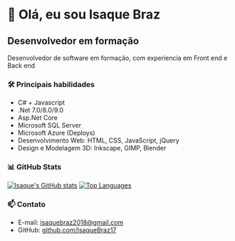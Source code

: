 # 👋 Olá, eu sou Isaque Braz

## Desenvolvedor em formação
 Desenvolvedor de software em formação, com experiencia em Front end e Back end
 
### 🛠 Principais habilidades

- C# + Javascript
- .Net 7.0/8.0/9.0
- Asp.Net Core
- Microsoft SQL Server 
- Microsoft Azure (Deploys)
- Desenvolvimento Web: HTML, CSS, JavaScript, jQuery
- Design e Modelagem 3D: Inkscape, GIMP, Blender


### 📊 GitHub Stats

  [![Isaque's GitHub stats](https://github-readme-stats.vercel.app/api?username=IsaqueBraz17&show_icons=true&theme=radical&hide_border=true)](https://github.com/IsaqueBraz17)
  [![Top Languages](https://github-readme-stats.vercel.app/api/top-langs/?username=IsaqueBraz17&layout=compact&theme=radical&hide_border=true)](https://github.com/IsaqueBraz17)


### 📫 Contato
- E-mail: [isaquebraz2018@gmail.com](mailto:isaquebraz2018@gmail.com)  
- GitHub: [github.com/IsaqueBraz17](https://github.com/IsaqueBraz17)
